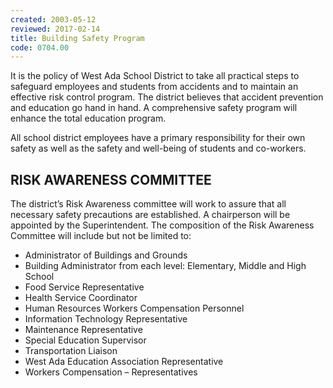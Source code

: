 ```yaml
---
created: 2003-05-12
reviewed: 2017-02-14
title: Building Safety Program
code: 0704.00
---
```



It is the policy of West Ada School District to take all practical steps to safeguard employees and students from accidents and to maintain an effective risk control program. The district believes that accident prevention and education go hand in hand. A comprehensive safety program will enhance the total education program.

All school district employees have a primary responsibility for their own safety as well as the safety and well-being of students and co-workers.

## RISK AWARENESS COMMITTEE
The district’s Risk Awareness committee will work to assure that all necessary safety precautions are established. A chairperson will be appointed by the Superintendent. The composition of the Risk Awareness Committee will include but not be limited to:

- Administrator of Buildings and Grounds
- Building Administrator from each level: Elementary, Middle and High School
- Food Service Representative
- Health Service Coordinator
- Human Resources Workers Compensation Personnel
- Information Technology Representative
- Maintenance Representative
- Special Education Supervisor
- Transportation Liaison
- West Ada Education Association Representative
- Workers Compensation – Representatives

